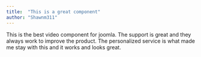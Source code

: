 ```yaml
---
title:  "This is a great component"
author: "Shawnm311"
---
```

This is the best video component for joomla. The support is great and they always work to improve the product. The personalized service is what made me stay with this and it works and looks great.
